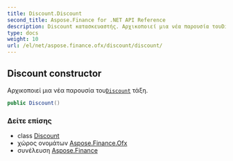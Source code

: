 ```yaml
---
title: Discount.Discount
second_title: Aspose.Finance for .NET API Reference
description: Discount κατασκευαστής. Αρχικοποιεί μια νέα παρουσία τουDiscount τάξη.
type: docs
weight: 10
url: /el/net/aspose.finance.ofx/discount/discount/
---
```

## Discount constructor

Αρχικοποιεί μια νέα παρουσία του[`Discount`](../) τάξη.

```csharp
public Discount()
```

### Δείτε επίσης

* class [Discount](../)
* χώρος ονομάτων [Aspose.Finance.Ofx](../../discount/)
* συνέλευση [Aspose.Finance](../../../)


